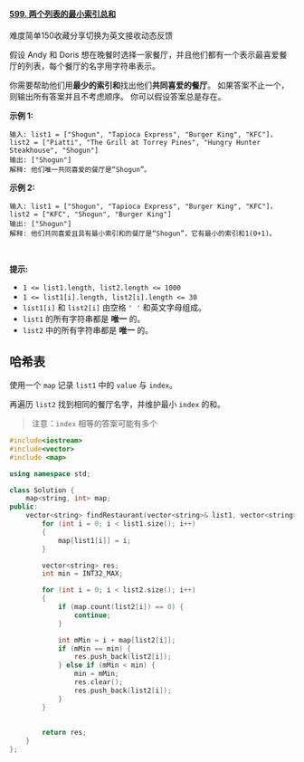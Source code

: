 #### [599. 两个列表的最小索引总和](https://leetcode-cn.com/problems/minimum-index-sum-of-two-lists/)

难度简单150收藏分享切换为英文接收动态反馈

假设 Andy 和 Doris 想在晚餐时选择一家餐厅，并且他们都有一个表示最喜爱餐厅的列表，每个餐厅的名字用字符串表示。

你需要帮助他们用**最少的索引和**找出他们**共同喜爱的餐厅**。 如果答案不止一个，则输出所有答案并且不考虑顺序。 你可以假设答案总是存在。


**示例 1:**

```
输入: list1 = ["Shogun", "Tapioca Express", "Burger King", "KFC"]，list2 = ["Piatti", "The Grill at Torrey Pines", "Hungry Hunter Steakhouse", "Shogun"]
输出: ["Shogun"]
解释: 他们唯一共同喜爱的餐厅是“Shogun”。
```

**示例 2:**

```
输入: list1 = ["Shogun", "Tapioca Express", "Burger King", "KFC"]，list2 = ["KFC", "Shogun", "Burger King"]
输出: ["Shogun"]
解释: 他们共同喜爱且具有最小索引和的餐厅是“Shogun”，它有最小的索引和1(0+1)。
```

 

**提示:**

-   `1 <= list1.length, list2.length <= 1000`
-   `1 <= list1[i].length, list2[i].length <= 30`
-   `list1[i]` 和 `list2[i]` 由空格 `' '` 和英文字母组成。
-   `list1` 的所有字符串都是 **唯一** 的。
-   `list2` 中的所有字符串都是 **唯一** 的。

## 哈希表

使用一个 `map` 记录 `list1` 中的 `value` 与 `index`。

再遍历 `list2` 找到相同的餐厅名字，并维护最小 `index` 的和。

> 注意：`index` 相等的答案可能有多个

```c++
#include<iostream>
#include<vector>
#include <map>

using namespace std;

class Solution {
    map<string, int> map;
public:
    vector<string> findRestaurant(vector<string>& list1, vector<string>& list2) {
        for (int i = 0; i < list1.size(); i++)
        {
            map[list1[i]] = i;
        }

        vector<string> res;
        int min = INT32_MAX;

        for (int i = 0; i < list2.size(); i++)
        {
            if (map.count(list2[i]) == 0) {
                continue;
            }

            int mMin = i + map[list2[i]];
            if (mMin == min) {
                res.push_back(list2[i]);
            } else if (mMin < min) {
                min = mMin;
                res.clear();
                res.push_back(list2[i]);
            }
        }
        
        
        return res;
    }
};
```